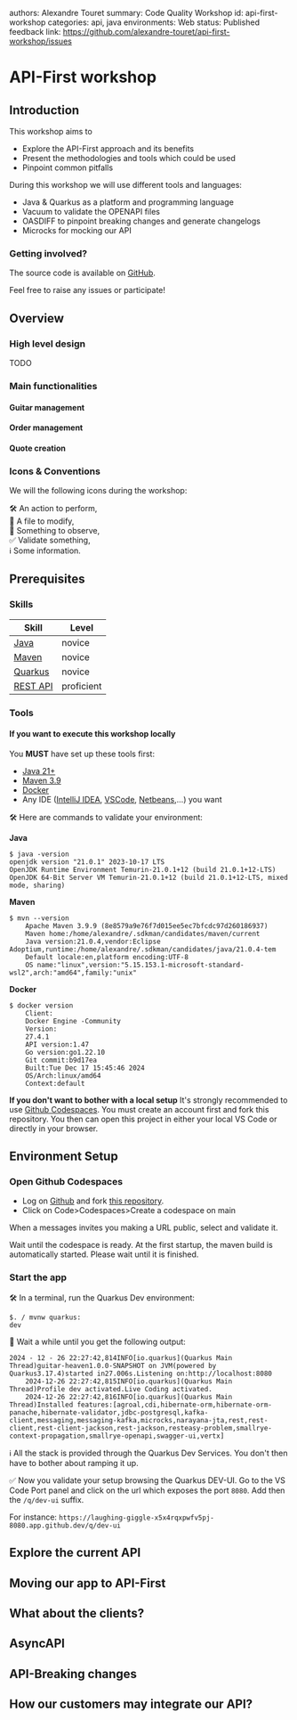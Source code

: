 authors: Alexandre Touret 
summary: Code Quality Workshop
id: api-first-workshop
categories: api, java
environments: Web
status: Published
feedback link: https://github.com/alexandre-touret/api-first-workshop/issues

# API-First workshop

## Introduction

This workshop aims to

- Explore the API-First approach and its benefits
- Present the methodologies and tools which could be used
- Pinpoint common pitfalls

During this workshop we will use different tools and languages:

* Java & Quarkus as a platform and programming language
* Vacuum to validate the OPENAPI files
* OASDIFF to pinpoint breaking changes and generate changelogs
* Microcks for mocking our API

### Getting involved?

The source code is available on [GitHub](https://github.com/alexandre-touret/api-first-workshop/).

Feel free to raise any issues or participate!

## Overview

### High level design

TODO

### Main functionalities

#### Guitar management

#### Order management

#### Quote creation

### Icons & Conventions

We will the following icons during the workshop:

🛠️ An action to perform,  
📝 A file to modify,  
👀 Something to observe,  
✅ Validate something,  
ℹ️ Some information.

## Prerequisites

### Skills

| Skill                                     | Level      | 
|-------------------------------------------|------------|
| [Java](https://www.oracle.com/java/)      | novice     |   
| [Maven](https://www.maven.apache.org/)    | novice     |
| [Quarkus](https://quarkus.io)             | novice     |
| [REST API](https://www.maven.apache.org/) | proficient |

### Tools
#### If you want to execute this workshop locally
You **MUST** have set up these tools first:
* [Java 21+](https://adoptium.net/temurin/releases/?version=21)
* [Maven 3.9](https://www.maven.apache.org/)
* [Docker](https://docs.docker.com/)
* Any IDE ([IntelliJ IDEA](https://www.jetbrains.com/idea), [VSCode](https://code.visualstudio.com/), [Netbeans](https://netbeans.apache.org/),...) you want

🛠️ Here are commands to validate your environment:

**Java**

```jshelllanguage
$ java -version
openjdk version "21.0.1" 2023-10-17 LTS
OpenJDK Runtime Environment Temurin-21.0.1+12 (build 21.0.1+12-LTS)
OpenJDK 64-Bit Server VM Temurin-21.0.1+12 (build 21.0.1+12-LTS, mixed mode, sharing)
```

**Maven**

```jshelllanguage
$ mvn --version
    Apache Maven 3.9.9 (8e8579a9e76f7d015ee5ec7bfcdc97d260186937)
    Maven home:/home/alexandre/.sdkman/candidates/maven/current
    Java version:21.0.4,vendor:Eclipse Adoptium,runtime:/home/alexandre/.sdkman/candidates/java/21.0.4-tem
    Default locale:en,platform encoding:UTF-8
    OS name:"linux",version:"5.15.153.1-microsoft-standard-wsl2",arch:"amd64",family:"unix"
```

**Docker**

```jshelllanguage
$ docker version
    Client:
    Docker Engine -Community
    Version:
    27.4.1
    API version:1.47
    Go version:go1.22.10
    Git commit:b9d17ea
    Built:Tue Dec 17 15:45:46 2024
    OS/Arch:linux/amd64
    Context:default

```

**If you don't want to bother with a local setup**
It's strongly recommended to use [Github Codespaces](https://github.com/features/codespaces). You must create an account
first and fork this repository. You then can open this project in either your local VS Code or directly in your browser.

## Environment Setup

### Open Github Codespaces

* Log on [Github](https://github.com/) and
  fork [this repository](https://github.com/alexandre-touret/api-first-workshop).
* Click on Code>Codespaces>Create a codespace on main

When a messages invites you making a URL public, select and validate it.

Wait until the codespace is ready.
At the first startup, the maven build is automatically started. Please wait until it is finished.

### Start the app

🛠 In a terminal, run the Quarkus Dev environment:

```jshelllanguage
$. / mvnw quarkus:
dev
```

👀 Wait a while until you get the following output:

```jshelllanguage
2024 - 12 - 26 22:27:42,814INFO[io.quarkus](Quarkus Main Thread)guitar-heaven1.0.0-SNAPSHOT on JVM(powered by Quarkus3.17.4)started in27.006s.Listening on:http://localhost:8080
    2024-12-26 22:27:42,815INFO[io.quarkus](Quarkus Main Thread)Profile dev activated.Live Coding activated.
    2024-12-26 22:27:42,816INFO[io.quarkus](Quarkus Main Thread)Installed features:[agroal,cdi,hibernate-orm,hibernate-orm-panache,hibernate-validator,jdbc-postgresql,kafka-client,messaging,messaging-kafka,microcks,narayana-jta,rest,rest-client,rest-client-jackson,rest-jackson,resteasy-problem,smallrye-context-propagation,smallrye-openapi,swagger-ui,vertx]
```

ℹ️ All the stack is provided through the Quarkus Dev Services. You don't then have to bother about ramping it up.

✅ Now you validate your setup browsing the Quarkus DEV-UI. Go to the VS Code Port panel and click on the url which
exposes the port ``8080``.
Add then the ``/q/dev-ui`` suffix.

For instance: ``https://laughing-giggle-x5x4rqxpwfv5pj-8080.app.github.dev/q/dev-ui``

## Explore the current API

## Moving our app to API-First

## What about the clients?

## AsyncAPI

## API-Breaking changes

## How our customers may integrate our API?
